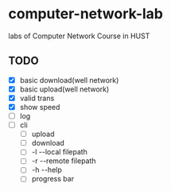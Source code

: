 # computer-network-lab
labs of Computer Network Course in HUST

## TODO
- [x] basic download(well network)
- [x] basic upload(well network)
- [x] valid trans 
- [x] show speed
- [ ] log
- [ ] cli
    - [ ] upload
    - [ ] download
    - [ ] -l --local filepath
    - [ ] -r --remote filepath
    - [ ] -h --help
    - [ ] progress bar
